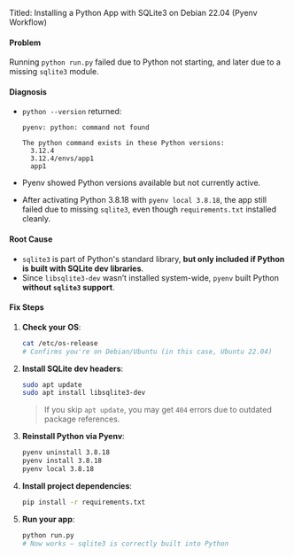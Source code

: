 Titled: Installing a Python App with SQLite3 on Debian 22.04 (Pyenv Workflow)

#### **Problem**

Running `python run.py` failed due to Python not starting, and later due to a missing `sqlite3` module.

#### **Diagnosis**

- `python --version` returned:
  
	```
	pyenv: python: command not found
	
	The python command exists in these Python versions:
	  3.12.4
	  3.12.4/envs/app1
	  app1
	```    
    
- Pyenv showed Python versions available but not currently active.
    
- After activating Python 3.8.18 with `pyenv local 3.8.18`, the app still failed due to missing `sqlite3`, even though `requirements.txt` installed cleanly.

#### **Root Cause**

- `sqlite3` is part of Python's standard library, **but only included if Python is built with SQLite dev libraries**.
- Since `libsqlite3-dev` wasn’t installed system-wide, `pyenv` built Python **without `sqlite3` support**.

#### **Fix Steps**

1. **Check your OS**:
    
    ```bash
    cat /etc/os-release
    # Confirms you're on Debian/Ubuntu (in this case, Ubuntu 22.04)
    ```
    
2. **Install SQLite dev headers**:
    
    ```bash
    sudo apt update
    sudo apt install libsqlite3-dev
    ```
    
    > If you skip `apt update`, you may get `404` errors due to outdated package references.
    
3. **Reinstall Python via Pyenv**:
    
    ```bash
    pyenv uninstall 3.8.18
    pyenv install 3.8.18
    pyenv local 3.8.18
    ```
    
4. **Install project dependencies**:
    
    ```bash
    pip install -r requirements.txt
    ```
    
5. **Run your app**:
    
    ```bash
    python run.py
    # Now works — sqlite3 is correctly built into Python
    ```